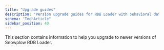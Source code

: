 ```yaml
---
title: "Upgrade guides"
description: "Version upgrade guides for RDB Loader with behavioral data loading improvements and new features."
schema: "TechArticle"
sidebar_position: 40
---
```


This section contains information to help you upgrade to newer versions of Snowplow RDB Loader.
